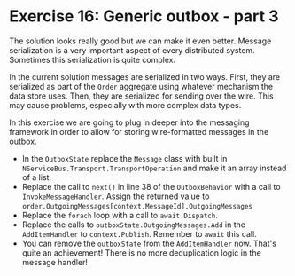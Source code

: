 # Exercise 16: Generic outbox - part 3

The solution looks really good but we can make it even better. Message serialization is a very important aspect of every distributed system. Sometimes this serialization is quite complex.

In the current solution messages are serialized in two ways. First, they are serialized as part of the `Order` aggregate using whatever mechanism the data store uses. Then, they are serialized for sending over the wire. This may cause problems, especially with more complex data types.

In this exercise we are going to plug in deeper into the messaging framework in order to allow for storing wire-formatted messages in the outbox.

- In the `OutboxState` replace the `Message` class with built in `NServiceBus.Transport.TransportOperation` and make it an array instead of a list.
- Replace the call to `next()` in line 38 of the `OutboxBehavior` with a call to `InvokeMessageHandler`. Assign the returned value to `order.OutgoingMessages[context.MessageId].OutgoingMessages`
- Replace the `forach` loop with a call to `await Dispatch`.
- Replace the calls to `outboxState.OutgoingMessages.Add` in the `AddItemHandler` to `context.Publish`. Remember to `await` this call.
- You can remove the `outboxState` from the `AddItemHandler` now. That's quite an achievement! There is no more deduplication logic in the message handler!
